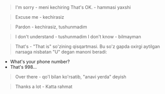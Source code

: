 >I'm sorry - meni kechiring
>That's OK. - hammasi yaxshi

>Excuse me - kechirasiz

>Pardon - kechirasiz, tushunmadim

>I don't understand - tushunmadim
>I don't know - bilmayman

>That's - "That is" so'zining qisqartmasi. Bu so'z gapda oxirgi aytilgan narsaga nisbatan "U" degan manoni beradi:
- What's your phone number?
- That's 998...

>Over there - qo'l bilan ko'rsatib, "anavi yerda" deyish

>Thanks a lot - Katta rahmat

